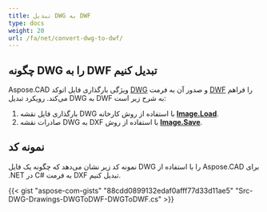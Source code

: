 ```yaml
---
title: تبدیل DWG به DWF
type: docs
weight: 20
url: /fa/net/convert-dwg-to-dwf/
---
```


## **چگونه DWG را به DWF تبدیل کنیم**

Aspose.CAD ویژگی بارگذاری فایل اتوکد [DWG](https://docs.fileformat.com/cad/dwg/) و صدور آن به فرمت [DWF](https://docs.fileformat.com/cad/dwf/) را فراهم می‌کند. رویکرد تبدیل DWG به DWF به شرح زیر است:

1. بارگذاری فایل نقشه DWG با استفاده از روش کارخانه [**Image.Load**](https://reference.aspose.com/cad/net/aspose.cad/image/methods/load/index).
1. صادرات نقشه DWG به DXF با استفاده از روش [**Image.Save**](https://reference.aspose.com/cad/net/aspose.cad/image/methods/save/index).

## نمونه کد

نمونه کد زیر نشان می‌دهد که چگونه یک فایل DWG را با استفاده از Aspose.CAD برای .NET در C# به فرمت DXF تبدیل کنیم.

{{< gist "aspose-com-gists" "88cdd0899132edaf0afff77d33d11ae5" "Src-DWG-Drawings-DWGToDWF-DWGToDWF.cs" >}}
